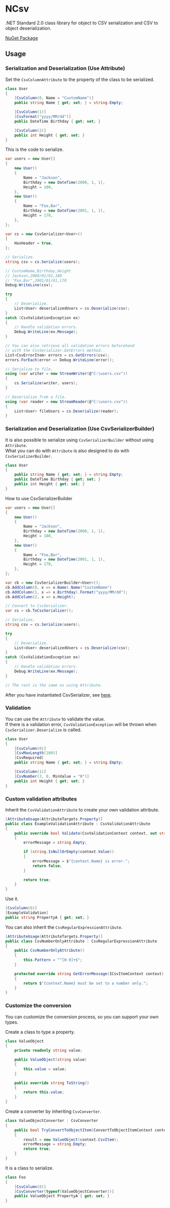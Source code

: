 # NCsv

.NET Standard 2.0 class library for object to CSV serialization and CSV to object deserialization.

[NuGet Package](https://www.nuget.org/packages/NCsv/)

## Usage

### Serialization and Deserialization (Use Attribute)

Set the `CsvColumnAttribute` to the property of the class to be serialized.  

``` c#
class User
{
    [CsvColumn(0, Name = "CustomName")]
    public string Name { get; set; } = string.Empty;

    [CsvColumn(1)]
    [CsvFormat("yyyy/MM/dd")]
    public DateTime Birthday { get; set; }

    [CsvColumn(2)]
    public int Height { get; set; }
}
```

This is the code to serialize.

```c#
var users = new User[]
{
    new User()
    {
        Name = "Jackson",
        Birthday = new DateTime(2000, 1, 1),
        Height = 180,
    },
    new User()
    {
        Name = "Foo,Bar",
        Birthday = new DateTime(2001, 1, 1),
        Height = 170,
    },
};

var cs = new CsvSerializer<User>()
{
    HasHeader = true,
};

// Serialize.
string csv = cs.Serialize(users);

// CustomName,Birthday,Height
// Jackson,2000/01/01,180
// "Foo,Bar",2001/01/01,170
Debug.WriteLine(csv);

try
{
    // Deserialize.
    List<User> deserializedUsers = cs.Deserialize(csv);
}
catch (CsvValidationException ex)
{
    // Handle validation errors.
    Debug.WriteLine(ex.Message);
}

// You can also retrieve all validation errors beforehand
// with the CsvSerializer.GetErrors method.
List<CsvErrorItem> errors = cs.GetErrors(csv);
errors.ForEach(error => Debug.WriteLine(error));

// Serialize to file.
using (var writer = new StreamWriter(@"C:\users.csv"))
{
    cs.Serialize(writer, users);
}

// Deserialize from a file.
using (var reader = new StreamReader(@"C:\users.csv"))
{
    List<User> fileUsers = cs.Deserialize(reader);
}
```

### Serialization and Deserialization (Use CsvSerializerBuilder)

It is also possible to serialize using `CsvSerializerBuilder` without using `Attribute`.  
What you can do with `Attribute` is also designed to do with `CsvSerializerBuilder`.

``` c#
class User
{
    public string Name { get; set; } = string.Empty;
    public DateTime Birthday { get; set; }
    public int Height { get; set; }
}
```

How to use CsvSerializerBuilder  

```c#
var users = new User[]
{
    new User()
    {
        Name = "Jackson",
        Birthday = new DateTime(2000, 1, 1),
        Height = 180,
    },
    new User()
    {
        Name = "Foo,Bar",
        Birthday = new DateTime(2001, 1, 1),
        Height = 170,
    },
};

var cb = new CsvSerializerBuilder<User>();
cb.AddColumn(0, x => x.Name).Name("CustomName")
cb.AddColumn(1, x => x.Birthday).Format("yyyy/MM/dd");
cb.AddColumn(2, x => x.Height);

// Convert to CsvSerializer.
var cs = cb.ToCsvSerializer();

// Serialize.
string csv = cs.Serialize(users);

try
{
    // Deserialize.
    List<User> deserializedUsers = cs.Deserialize(csv);
}
catch (CsvValidationException ex)
{
    // Handle validation errors.
    Debug.WriteLine(ex.Message);
}

// The rest is the same as using Attribute.
```

After you have instantiated CsvSerializer, see [here](#serialization-and-deserialization-use-attribute).

### Validation

You can use the `Attribute` to validate the value.  
If there is a validation error, `CsvValidationException` will be thrown when `CsvSerializer.Deserialize` is called.

``` c#
class User
{
    [CsvColumn(0)]
    [CsvMaxLength(100)]
    [CsvRequired]
    public string Name { get; set; } = string.Empty;

    [CsvColumn(1)]
    [CsvNumber(3, 0, MinValue = "0")]
    public int Height { get; set; }
}
```

### Custom validation attributes

Inherit the `CsvValidationAttribute` to create your own validation attribute.

```c#
[AttributeUsage(AttributeTargets.Property)]
public class ExampleValidationAttribute : CsvValidationAttribute
{
    public override bool Validate(CsvValidationContext context, out string errorMessage)
    {
        errorMessage = string.Empty;

        if (string.IsNullOrEmpty(context.Value))
        {
            errorMessage = $"{context.Name} is error.";
            return false;
        }

        return true;
    }
}
```

Use it.

```c#
[CsvColumn(0)]
[ExampleValidation]
public string PropertyA { get; set; }
```

You can also inherit the `CsvRegularExpressionAttribute`.

```c#
[AttributeUsage(AttributeTargets.Property)]
public class CsvNumberOnlyAttribute : CsvRegularExpressionAttribute
{
    public CsvNumberOnlyAttribute()
    {
        this.Pattern = "^[0-9]+$";
    }

    protected override string GetErrorMessage(ICsvItemContext context)
    {
        return $"{context.Name} must be set to a number only.";
    }
}
```

### Customize the conversion

You can customize the conversion process, so you can support your own types.

Create a class to type a property.

```c#
class ValueObject
{
    private readonly string value;

    public ValueObject(string value)
    {
        this.value = value;
    }

    public override string ToString()
    {
        return this.value;
    }
}
```

Create a converter by inheriting `CsvConverter`.

```c#
class ValueObjectConverter : CsvConverter
{
    public bool TryConvertToObjectItem(ConvertToObjectItemContext context, out object result, out string errorMessage)
    {
        result = new ValueObject(context.CsvItem);
        errorMessage = string.Empty;
        return true;
    }
}
```

It is a class to serialize.

```c#
class Foo
{
    [CsvColumn(0)]
    [CsvConverter(typeof(ValueObjectConverter))]
    public ValueObject PropertyA { get; set; }
}
```
